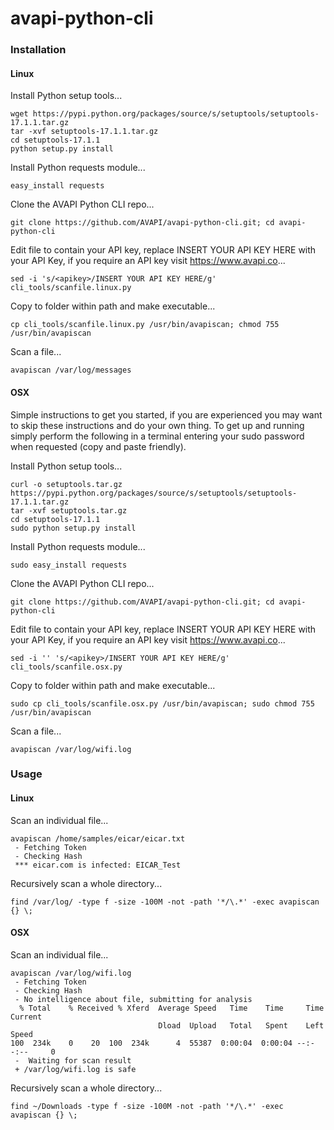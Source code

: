 # avapi-python-cli

### Installation
#### Linux

Install Python setup tools...

```
wget https://pypi.python.org/packages/source/s/setuptools/setuptools-17.1.1.tar.gz
tar -xvf setuptools-17.1.1.tar.gz
cd setuptools-17.1.1
python setup.py install
```

Install Python requests module...

```easy_install requests```

Clone the AVAPI Python CLI repo...

```git clone https://github.com/AVAPI/avapi-python-cli.git; cd avapi-python-cli```

Edit file to contain your API key, replace INSERT YOUR API KEY HERE with your API Key, if you require an API key visit https://www.avapi.co...

```sed -i 's/<apikey>/INSERT YOUR API KEY HERE/g' cli_tools/scanfile.linux.py```

Copy to folder within path and make executable...

```cp cli_tools/scanfile.linux.py /usr/bin/avapiscan; chmod 755 /usr/bin/avapiscan```

Scan a file...

```avapiscan /var/log/messages```

#### OSX
Simple instructions to get you started, if you are experienced you may want to skip these instructions and do your own thing. To get up and running simply perform the following in a terminal entering your sudo password when requested (copy and paste friendly).

Install Python setup tools...

```
curl -o setuptools.tar.gz https://pypi.python.org/packages/source/s/setuptools/setuptools-17.1.1.tar.gz
tar -xvf setuptools.tar.gz
cd setuptools-17.1.1
sudo python setup.py install
```

Install Python requests module...

```sudo easy_install requests```

Clone the AVAPI Python CLI repo...

```git clone https://github.com/AVAPI/avapi-python-cli.git; cd avapi-python-cli```

Edit file to contain your API key, replace INSERT YOUR API KEY HERE with your API Key, if you require an API key visit https://www.avapi.co...

```sed -i '' 's/<apikey>/INSERT YOUR API KEY HERE/g' cli_tools/scanfile.osx.py```

Copy to folder within path and make executable...

```sudo cp cli_tools/scanfile.osx.py /usr/bin/avapiscan; sudo chmod 755 /usr/bin/avapiscan```

Scan a file...

```avapiscan /var/log/wifi.log```

### Usage
#### Linux

Scan an individual file...

```
avapiscan /home/samples/eicar/eicar.txt
 - Fetching Token
 - Checking Hash
 *** eicar.com is infected: EICAR_Test
```

Recursively scan a whole directory...

```
find /var/log/ -type f -size -100M -not -path '*/\.*' -exec avapiscan {} \;
```

#### OSX

Scan an individual file...

```
avapiscan /var/log/wifi.log
 - Fetching Token
 - Checking Hash
 - No intelligence about file, submitting for analysis
  % Total    % Received % Xferd  Average Speed   Time    Time     Time  Current
                                 Dload  Upload   Total   Spent    Left  Speed
100  234k    0    20  100  234k      4  55387  0:00:04  0:00:04 --:--:--     0
 -  Waiting for scan result
 + /var/log/wifi.log is safe
 ```

Recursively scan a whole directory...

```
find ~/Downloads -type f -size -100M -not -path '*/\.*' -exec avapiscan {} \;
```
